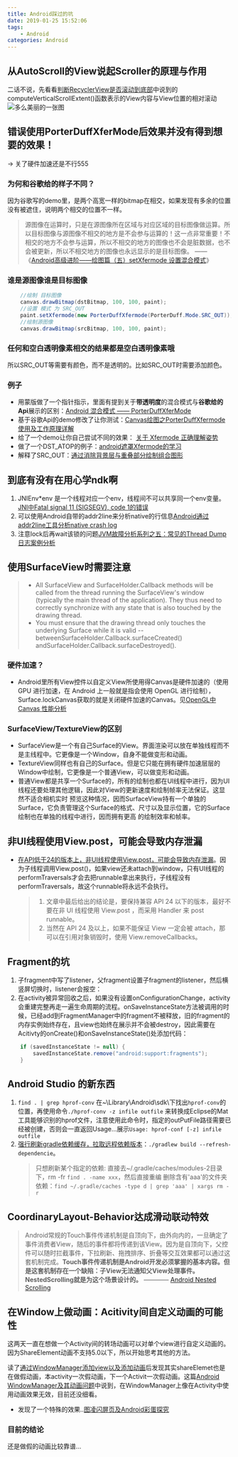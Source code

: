 ```yaml
---
title: Android踩过的坑
date: 2019-01-25 15:52:06
tags: 
    - Android
categories: Android
---
```

## 从AutoScroll的View说起Scroller的原理与作用
二话不说，先看看[判断RecyclerView是否滚动到底部](https://www.cnblogs.com/jdhdevelop/p/6743501.html)中说到的computeVerticalScrollExtent()函数表示的View内容与View位置的相对滚动
![多么美丽的一张图](https://raw.githubusercontent.com/OPHsysbilla/ophsysbilla.github.io/master/images/bg/hwo_scorll_view_act_hint.png)

## 错误使用PorterDuffXferMode后效果并没有得到想要的效果！
-> 关了硬件加速还是不行555
### 为何和谷歌给的样子不同？
因为谷歌写的demo里，是两个高宽一样的bitmap在相交，如果发现有多余的位置没有被遮住，说明两个相交的位置不一样。

<!--more-->

  > 源图像在运算时，只是在源图像所在区域与对应区域的目标图像做运算。所以目标图像与源图像不相交的地方是不会参与运算的！这一点非常重要！不相交的地方不会参与运算，所以不相交的地方的图像也不会是脏数据，也不会被更新，所以不相交地方的图像也永远显示的是目标图像。 —— 《[Android高级进阶——绘图篇（五）setXfermode 设置混合模式](https://www.jianshu.com/p/78c36742d50f)》
<!--more-->
### 谁是源图像谁是目标图像
``` JAVA
    //绘制 目标图像
    canvas.drawBitmap(dstBitmap, 100, 100, paint);
    //设置 模式 为 SRC_OUT
    paint.setXfermode(new PorterDuffXfermode(PorterDuff.Mode.SRC_OUT));
    //绘制源图像
    canvas.drawBitmap(srcBitmap, 100, 100, paint);
```
### 任何和空白透明像素相交的结果都是空白透明像素哦
所以SRC_OUT等需要有颜色，而不是透明的。比如SRC_OUT时需要添加颜色。

### 例子
- 用蒙版做了一个指针指示，里面有提到关于**带透明度**的混合模式与**谷歌给的Api**展示的区别：[Android 混合模式 —— PorterDuffXferMode](https://blog.csdn.net/wolinxuebin/article/details/79513353)
- 基于谷歌Api的demo修改了让你测试：[Canvas绘图之PorterDuffXfermode使用及工作原理详解](https://blog.csdn.net/iispring/article/details/50472485)
- 给了一个demo让你自己尝试不同的效果： [关于 Xfermode 正确理解姿势](https://juejin.im/entry/5a7fdc35f265da4e783297a8)
- 做了一个DST_ATOP的例子：[android遮罩Xfermode的学习](https://blog.csdn.net/z8z87878/article/details/52841320)
- 解释了SRC_OUT：[通过消除背景层与重叠部分绘制组合图形](https://blog.csdn.net/u013372185/article/details/51768147)

## 到底有没有在用心学ndk啊
1. JNIEnv*env 是一个线程对应一个env，线程间不可以共享同一个env变量。[JNI中Fatal signal 11 (SIGSEGV), code 1的错误](https://blog.csdn.net/viking_xhg/article/details/78727273)
2. 可以使用Android自带的addr2line来分析native的行信息[Android通过addr2line工具分析native crash log](https://juejin.im/post/5c3c6ec9f265da616a47df88)
3. 注意lock后再wait该锁的问题[JVM故障分析系列之五：常见的Thread Dump日志案例分析](https://www.javatang.com/archives/2017/10/26/08572060.html)

## 使用SurfaceView时需要注意
   > - All SurfaceView and SurfaceHolder.Callback methods will be called from the thread running the SurfaceView's window (typically the main thread of the application). They thus need to correctly synchronize with any state that is also touched by the drawing thread.
   > - You must ensure that the drawing thread only touches the underlying Surface while it is valid -- betweenSurfaceHolder.Callback.surfaceCreated() andSurfaceHolder.Callback.surfaceDestroyed().
### 硬件加速？
- Android里所有View控件以自定义View所使用得Canvas是硬件加速的（使用 GPU 进行加速，在 Android 上一般就是指会使用 OpenGL 进行绘制），Surface.lockCanvas获取的就是关闭硬件加速的Canvas。见[OpenGL中 Canvas 性能分析](https://mp.weixin.qq.com/s/RCix4L4E3TBcP79TMGBmtA)

### SurfaceView/TextureView的区别
- SurfaceView是一个有自己Surface的View。界面渲染可以放在单独线程而不是主线程中。它更像是一个Window，自身不能做变形和动画。
- TextureView同样也有自己的Surface。但是它只能在拥有硬件加速层层的Window中绘制，它更像是一个普通View，可以做变形和动画。
- 普通View都是共享一个Surface的，所有的绘制也都在UI线程中进行，因为UI线程还要处理其他逻辑，因此对View的更新速度和绘制帧率无法保证。这显然不适合相机实时 预览这种情况，因而SurfaceView持有一个单独的Surface，它负责管理这个Surface的格式、尺寸以及显示位置，它的Surface绘制也在单独的线程中进行，因而拥有更高 的绘制效率和帧率。

## 非UI线程使用View.post，可能会导致内存泄漏
- [在API低于24的版本上，非UI线程使用View.post，可能会导致内存泄漏](http://ivanfan.site/2018/03/18/%E5%86%85%E5%AD%98%E6%B3%84%E6%BC%8F/)。因为子线程调用View.post()，如果view还未attach到window，只有UI线程的performTraversals才会去把runnable拿出来执行，子线程没有performTraversals，故这个runnable将永远不会执行。
	> 1. 文章中最后给出的结论是，要保持兼容 API 24 以下的版本，最好不要在非 UI 线程使用 View.post ，而采用 Handler 来 post runnable。
	> 2. 当然在 API 24 及以上，如果不能保证 View 一定会被 attach，那可以在引用对象销毁时，使用 View.removeCallbacks。


## Fragment的坑
1. 子fragment中写了listener，父fragment设置子fragment的listener，然后横竖屏切换时，listener会报空：
2. 在activity被异常回收之后，如果没有设置onConfigurationChange，activity会重建完整再走一遍生命周期的流程。onSaveInstanceState方法被调用的时候，已经add到FragmentManager中的fragment不被释放，旧的fragment的内存实例始终存在，且view也始终在展示并不会被destroy，因此需要在Acitivty的onCreate()和onSaveInstanceState()处添加代码：
```JAVA
    if (savedInstanceState != null) {
        savedInstanceState.remove("android:support:fragments");
    }
```

## Android Studio 的新东西
1. `find . | grep hprof-conv` 在~\Library\Android\sdk\下找出`hprof-conv`的位置，再使用命令`./hprof-conv -z infile outfile` 来转换成Eclipse的Mat工具能够识别的hprof文件，注意使用此命令时，指定的outPutFile路径需要已经被创建，否则会一直返回Usage...展示`Usage: hprof-conf [-z] infile outfile`
2. [强行刷新gradle依赖缓存，拉取远程依赖版本](https://blog.csdn.net/T_yoo_csdn/article/details/84950088)：`./gradlew build --refresh-dependencie`。
    > 只想刷新某个指定的依赖: 直接去~/.gradle/caches/modules-2目录下，rm -fr `find . -name xxx`，然后直接重编
    > 删除含有'aaa'的文件夹依赖：`find ~/.gradle/caches -type d | grep 'aaa' | xargs rm -r`

## CoordinaryLayout-Behavior达成滑动联动特效
> Android常规的Touch事件传递机制是自顶向下，由外向内的，一旦确定了事件消费者View，随后的事件都将传递到该View。因为是自顶向下，父控件可以随时拦截事件，下拉刷新、拖拽排序、折叠等交互效果都可以通过这套机制完成。**Touch事件传递机制是Android开发必须掌握的基本内容。但是这套机制存在一个缺陷：子View无法通知父View处理事件。NestedScrolling就是为这个场景设计的。** ———— [Android Nested Scrolling](https://blog.kyleduo.com/2017/03/08/nested-scrolling/)


## 在Window上做动画：Acitivity间自定义动画的可能性
这两天一直在想做一个Activity间的转场动画可以对单个view进行自定义动画的。因为ShareElement动画不支持5.0以下，所以开始思考其他的方法。
<!--more-->
读了[通过WindowManager添加view以及添加动画](https://blog.csdn.net/weixin_38695860/article/details/71410629)后发现其实shareElemet也是在做假动画，本activity一次假动画，下一个Activit一次假动画。这篇[Android WindowManager及其动画问题](https://blog.csdn.net/wangjinyu501/article/details/38847611)中说到，在WindowManager上像在Activity中使用动画效果无效，目前还没细看。

- 发现了一个特殊的效果..[图凌闪屏页及Android彩蛋探究](https://juejin.im/post/5c498230e51d450672355df1)
### 目前的结论
还是做假的动画比较靠谱...